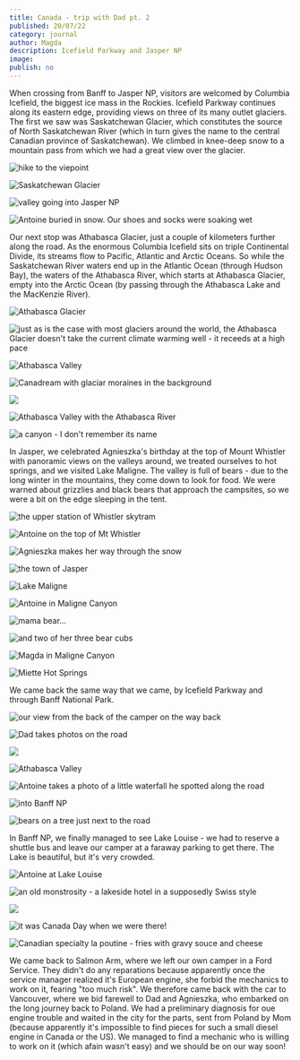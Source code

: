 ```yaml
---
title: Canada - trip with Dad pt. 2
published: 20/07/22
category: journal
author: Magda
description: Icefield Parkway and Jasper NP
image: 
publish: no
---
```


When crossing from Banff to Jasper NP, visitors are welcomed by Columbia Icefield, the biggest ice mass in the Rockies. Icefield Parkway continues along its eastern edge, providing views on three of its many outlet glaciers. The first we saw was Saskatchewan Glacier, which constitutes the source of North Saskatchewan River (which in turn gives the name to the central Canadian province of Saskatchewan). We climbed in knee-deep snow to a mountain pass from which we had a great view over the glacier. 

![hike to the viepoint](https://user-images.githubusercontent.com/20797902/179876063-7fb15260-db51-4fa3-93a9-800491264cf2.jpg)

![Saskatchewan Glacier](https://user-images.githubusercontent.com/20797902/179876100-73af448a-feac-46f0-8aee-04fec2db351f.jpg)

![valley going into Jasper NP](https://user-images.githubusercontent.com/20797902/179876132-f7651b7e-ad0a-4b3d-83f1-7952f69eb1b0.jpg)

![Antoine buried in snow. Our shoes and socks were soaking wet](https://user-images.githubusercontent.com/20797902/179876144-d1b7b6e4-87ac-459d-8c67-7c1677b54277.jpg)

Our next stop was Athabasca Glacier, just a couple of kilometers further along the road. As the enormous Columbia Icefield sits on triple Continental Divide, its streams flow to Pacific, Atlantic and Arctic Oceans. So while the Saskatchewan River waters end up in the Atlantic Ocean (through Hudson Bay), the waters of the Athabasca River, which starts at Athabasca Glacier, empty into the Arctic Ocean (by passing through the Athabasca Lake and the MacKenzie River).

![Athabasca Glacier](https://user-images.githubusercontent.com/20797902/179876178-5904a75a-2cb2-4e01-96b8-81519e9d27f4.jpg)

![just as is the case with most glaciers around the world, the Athabasca Glacier doesn't take the current climate warming well - it receeds at a high pace](https://user-images.githubusercontent.com/20797902/179876157-69a31725-6e6d-407d-8770-6c9362112447.jpg)

![Athabasca Valley](https://user-images.githubusercontent.com/20797902/179876190-9832107e-3bba-46a1-9dbf-766b139831ed.jpg)

![Canadream with glaciar moraines in the background](https://user-images.githubusercontent.com/20797902/179876370-98b37fd3-f3c8-4657-91cd-866147d4dad2.jpg)

![](https://user-images.githubusercontent.com/20797902/179876211-53af9a25-9aa2-4ee0-bbd4-5535d0cc0654.jpg)

![Athabasca Valley with the Athabasca River](https://user-images.githubusercontent.com/20797902/179876223-c7f6ddf2-6841-4295-a2e8-47981a225654.jpg)

![a canyon - I don't remember its name](https://user-images.githubusercontent.com/20797902/179876238-de38a530-c185-432d-a84d-934abfe3d230.jpg)

In Jasper, we celebrated Agnieszka's birthday at the top of Mount Whistler with panoramic views on the valleys around, we treated ourselves to hot springs, and we visited Lake Maligne. The valley is full of bears - due to the long winter in the mountains, they come down to look for food. We were warned about grizzlies and black bears that approach the campsites, so we were a bit on the edge sleeping in the tent.

![the upper station of Whistler skytram](https://user-images.githubusercontent.com/20797902/179876277-61933732-c630-4bfd-8096-6d434630b883.jpg)

![Antoine on the top of Mt Whistler](https://user-images.githubusercontent.com/20797902/179876256-c85619ec-29f5-4dc9-a43f-b7822ad82532.jpg)

![Agnieszka makes her way through the snow](https://user-images.githubusercontent.com/20797902/179876264-44d9b3f8-e75e-4612-a7fd-13c8e8583165.jpg)

![the town of Jasper](https://user-images.githubusercontent.com/20797902/179876269-07384ca3-65bc-4f62-a721-c0324f85a858.jpg)

![Lake Maligne](https://user-images.githubusercontent.com/20797902/179876289-17f4f7fc-cfdc-4a3b-a612-765589541bb4.jpg)

![Antoine in Maligne Canyon](https://user-images.githubusercontent.com/20797902/179876304-949fb062-c5b5-4761-97a1-53521e943b08.jpg)

![mama bear…](https://user-images.githubusercontent.com/20797902/179876314-e91ce2ce-28a2-43ce-8bb6-4757a1646219.jpg)

![and two of her three bear cubs](https://user-images.githubusercontent.com/20797902/179876324-b7486855-beee-4d2c-9fed-db7cd0387c49.jpg)

![Magda in Maligne Canyon](https://lh3.googleusercontent.com/qHH9bzRcDWgGGZjvk4w1v7rDtihLLVAgn_nlk-yS3wWzBFNXMskkItjghpLw7qVkZbekB6hUwkYOw7Lu_wRGLdPFIdHTzZ1Wx3zzpFWrdYhlOgo-Zp02m9A6UQXUFAkGOHu0ygdMLeI0LXZeS86fGXKsQg26RZlrY1Z73F7iiikkS93kozsCKibwDaduh6toI0KJ2x8GlrFhvi9OIYheJc29OcIO9SMPh6a-dJzWVx8tILrha90m_SAT9tVUCJvkLPdtePMkuNE-GZ8dVVT5nSkNaFrvkmcfOf_GVsoXjFa4Lu1e7eoEUmuJivRcK8tInw3lAY5MfPdztWqwEx4VqimsDuWz1ZES6K2HSljI38Mtr3UMf1Nk_tVHHxL6PP6Fg3nJGTDEf8I6VPyT4IUCHK9xisFoURjTUdwUL4RpNLBK4UR9PjF-7VWFbE1Zxy5BD42N1fv2uiOKSDjnbZSHMMwDx48qsu2ZHNEZKOZIozIpWaw1G_au5YHPSYR1wrF1xDUiM5KvIp_Rt4C8vo8ynwFJERFxMfSISK8-h6X0htCx4COL3679XbYkxy6v9vsEREVGVrpD_-OGrRlnRB_BK6z7_OYm0n8nMT3x9pDnn_DWWSB0JKnGZz6yCVFmyZycZIqW1QCrbeP6lAurxon7uRy7FdMfg8ca8nkxGDwkan1Z22h5VIyi3VzpqZwU8G8EJhFZCPpldqoborzV9_n6QioAs8hDqrjVPKD_CKZcLvDlN775EIZPe2VhBqlYCBT97Nr9nkilOVjdlG6eV3JY9TqB2uEN14g3C6me7uVLHq_LpyTJYJb_og4=w1500-h1000-no)

![Miette Hot Springs](https://lh3.googleusercontent.com/zmtTWBbp5QwJ57UMeEU_kJ_N4t9hJyy87oHGXB51HtmWu3qBb3AoUn2hFMIsMT3Es8-v8koKXn1fWP0GHuNOnmkyhE4S3kXlNEZx-fMmvgGnGNy4ftRvW3evVYHqmn9APJLysObfwmGLvZfOZmEDoxwUBclt9ffGAJfz-nfLeuk48SHzARwhhA68ZZxLNk-BnAcgKsnzGHOxvaZN7NVvDm4EvegL--KZaXxEoglwHtziBMeS3iFZlIY2XkpFltofOf4_LAISbCdNbQ0ys9dR-JaER4F57iDw-mblzJOqFJZK7Ih9tyRqMe3OwAa5h3ACMHbe7Q4ofwCtD6Aqg8cbrJiT7lAiJcZjH_L7xeLveVBu3vBZnu8HFHvr_mTFJfUd7SZfGtkhYT2uMsnzNTB77pb-y4yHYxK1F-C1viZZGtVDCbDnHYQ78f2xeFrfs8Dg4JUcI5ohmXxoTkR9VT9bs4Pn8y1xv9XHIDYJ0wgb1Tcyu7hmUqHyUopCQIGvsJaqnbkeAZ9iDxDKfN-gJMIcLkMKTGTTSyc5ifrSXzCWafN3A_SLOmY3DTGf0wWOC8POLXYV1AZUKyW0W8Jw-sZLYgxhX8XJJ1hixoCM-tJDbCeCfiBSR06TSX2X_LonyUkEHSfOoqeFbI5ZnWPEu5MZrL-Empvn7wvJ9F52lSCZMGqbE3JpyTx4Qh5veFBg9rrUd2_lyrcxSQXqpEQnDaL-PiCkb-WCMc75-txAPFnUsCl47YYCpQH6oX2kLN9EFedT9llAL4GQzs_cFEFPSerg6FbdnAE5zMCS1Wov2bf6snaw4WoDj_Yy1_s=w1500-h1000-no)

We came back the same way that we came, by Icefield Parkway and through Banff National Park. 

![our view from the back of the camper on the way back](https://user-images.githubusercontent.com/20797902/179876335-410c0d16-6074-4173-ac8c-8d19aff14492.jpg)

![Dad takes photos on the road](https://user-images.githubusercontent.com/20797902/179876339-863274f1-5d3c-46af-a3af-7cc134416820.jpg)

![](https://user-images.githubusercontent.com/20797902/179876344-631620c0-c302-4343-807f-07c8ebf7d0cc.jpg)

![Athabasca Valley](https://user-images.githubusercontent.com/20797902/179876353-dc728fee-252f-4d74-b941-92fc2d02e2c7.jpg)

![Antoine takes a photo of a little waterfall he spotted along the road](https://user-images.githubusercontent.com/20797902/179876386-fdc5a587-758f-496d-8cae-4b05143c7e41.jpg)

![into Banff NP](https://user-images.githubusercontent.com/20797902/179876403-41ffed70-bc75-47d5-9f26-770644f7972f.jpg)

![bears on a tree just next to the road](https://user-images.githubusercontent.com/20797902/179876410-f1ec1640-a9aa-46ce-893d-750eecd4af7b.jpg)

In Banff NP, we finally managed to see Lake Louise - we had to reserve a shuttle bus and leave our camper at a faraway parking to get there. The Lake is beautiful, but it's very crowded.

![Antoine at Lake Louise](https://user-images.githubusercontent.com/20797902/179876433-20d0b225-aa6c-41be-baad-338f1e576d13.jpg)

![an old monstrosity - a lakeside hotel in a supposedly Swiss style](https://user-images.githubusercontent.com/20797902/179876445-b3346942-6bea-4d79-ad76-ec14ea08bc3f.jpg)

![](https://user-images.githubusercontent.com/20797902/179876452-cb457fcf-93af-497e-aa2c-7d729c64cf6e.jpg)

![it was Canada Day when we were there!](https://user-images.githubusercontent.com/20797902/179876460-b7dc9665-7156-41da-aac8-01677bb48c07.jpg)

![Canadian specialty la poutine - fries with gravy souce and cheese](https://lh3.googleusercontent.com/IAj89uVnatr6HwqmFczvNMcC0yAlq7E0K9121tE2M07IKkeKX_oVjEtfrP0FP3gNzXoaX55tLaw_xM3lcxdPvlEiAdGsMNFWf75XDIANDIdiCyecfg1Bx2JV0baA1f4IKJC3u_R_Yj36Hi1SxpzdtdzwfRefszvEqS_5dLYj0wiUYs2erdumvPSaNnq6uCbSmOTex8li6Eetx1nNZY4xzjqwUZ32Sz5oicxW8MSp-LMIVoiJ8RfNXTrv2yjETlR-UZ3T6CMnHUSfrCJHyc3aVJqY7YpQz5CXoI4Mgy3OC4SNSVvyPcIrW464Rd6HDEYdRZ9esS2euwK8vRqkBsn6YrkcxXUG9SHtnuEYsdMWO59ru0Gzc9m5Ll-XiAV_KQy8SO3tO76QmkyBHdU779eaq_5cV93L8O9ITeeAUjL2AUlJKGrfII1v7HS9JTjSy3mXh7nZGaEBK9MdssxPhCBGOzJNjh8JV9Dbz34w64Gxhe7Zw0Br_m6wv_kX0qvRrGF1sbYYiJsz3EVqz3zCqow8D92WdjNcadczNf2P4PeCYi4KnX7gUg9ihT7taxCH90D_Whh9wM26LenU-RKdqcPS9lnwHYs-jBUzaE2sbGL5p68OYolPYmerVDBCR6MBGyUosvVku-_RYnioDCYHbATVvQEcgm0PNnAPJOxAnG1V98x9gSc4Nw7p8e9dHLUp-bvTiv-rNdqazTJnU2UYGA8sMczrQxqSTamiKAtk60pHcduDsNCOhE07LSNDDGrxL516ilizjAqLr6TxLLWWlQhAWMUk43MAUBMZCB2GbZQPd3kQjpRqTF9E16Q=w1500-h1000-no)

We came back to Salmon Arm, where we left our own camper in a Ford Service. They didn't do any reparations because apparently once the service manager realized it's European engine, she forbid the mechanics to work on it, fearing "too much risk". We therefore came back with the car to Vancouver, where we bid farewell to Dad and Agnieszka, who embarked on the long journey back to Poland. We had a preliminary diagnosis for oue engine trouble and waited in the city for the parts, sent from Poland by Mom (because apparently it's impossible to find pieces for such a small diesel engine in Canada or the US). We managed to find a mechanic who is willing to work on it (which afain wasn't easy) and we should be on our way soon!

